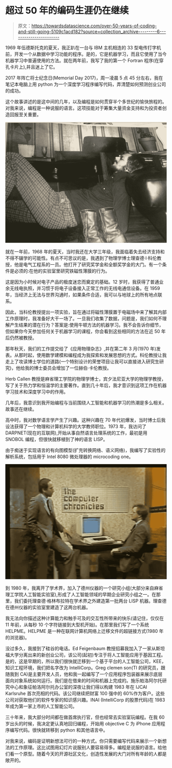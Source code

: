 # 超过 50 年的编码生涯仍在继续

> 原文：<https://towardsdatascience.com/over-50-years-of-coding-and-still-going-5109c1acd182?source=collection_archive---------6----------------------->

1969 年伍德斯托克的夏天，我正趴在一台与 IBM 主机相连的 33 型电传打字机前，开发一个从数据中学习功能的程序。是的，它是机器学习，而且它使用了当今机器学习中普遍使用的方法。就在两年前，我写了我的第一个 Fortran 程序(在穿孔卡片上),并且迷上了它。

2017 年阵亡将士纪念日(Memorial Day 2017)，周一凌晨 5 点 45 分左右，我在笔记本电脑上用 python 为一个深度学习程序编写代码，弄清楚如何预测创业公司的成功。

这个故事讲述的是这中间的几年，以及编程是如何贯穿半个多世纪的愉快旅程的。对我来说，编程是一种说服的语言。这项技能对于筹集大量资金支持和为投资者创造回报至关重要。

![](img/e2a591bd9f1297e50894aa0c62d9e5dd.png)

就在一年前，1968 年的夏天，当时我还在大学三年级，我面临着失去经济支持和不得不辍学的可能性。有点不可思议的是，我遇到了物理学博士理查德·l·科伦教授，他是电气工程系的一员。他打开了研究奖学金和全额奖学金的大门。有一个条件是必须的:在他的实验室里研究铁磁性薄膜的行为。

这是因为小时候对电子产品的极度迷恋而奠定的基础。12 岁时，我获得了普通业余无线电执照，并习惯于将电子设备接入正常工作的无线电通信设备。在 1959 年，当经济上无法与世界沟通时，如果条件合适，我可以与地球上的所有地点联系。

因此，当科伦教授提出一项实验，旨在通过将磁性薄膜置于电磁场中来了解其内部工作原理时，我准备好大干一场了。一旦我们收集了数据，问题是，我们如何不理解产生结果的潜在行为？答案是:使用牛顿方法的机器学习。我不会告诉你细节，但如果你今天参加任何关于机器学习的课程，你会看到这些相同的方法在近 50 年后仍然被教授。

那年秋天，我们的工作提交给了《应用物理杂志》,并在第二年 3 月(1970 年)发表。从那时起，使用数学建模和编程成为我探索和发展思想的方式。科伦教授让我走上了攻读博士学位的道路(一个特别设计的荣誉项目让我可以直接进入研究生研究)，他给我的博士委员会增加了一位赫伯·卡伦教授。

Herb Callen 教授是麻省理工学院的物理学博士，宾夕法尼亚大学的物理学教授，写了关于热力学和恒温学的主要著作。直到几十年后，我才意识到这项工作在机器学习技术和深度学习中的作用。

几年后，我意识到我开始编程与当前围绕人工智能和机器学习的热潮是多么相关。故事还在继续。

高中时，我对数学语言学产生了兴趣。这种兴趣在 70 年代初爆发，当时博士后我设法获得了一个物理和计算机科学的大学教师职位。1973 年，我访问了 DARPNET(现在的互联网),开始从事自然语言处理系统的工作，最初是用 SNOBOL 编程，但很快就移植到了神的语言 LISP。

由于痴迷于实现语言的有向图模型(扩充转换网络、语义网络)，我编写了实验性的解析系统，包括用于 Intel 8080 微处理器的 microcoding one。

![](img/066899868510519a39560fc02a97b5b9.png)

到 1980 年，我离开了学术界，加入了德州仪器的一个研究小组(大部分来自麻省理工学院人工智能实验室),形成了人工智能领域的早期企业研究小组之一。在那里，我们委托理查德·格林布拉特在学术界之外建造第一批两台 LISP 机器。理查德在德州仪器的实验室里建造了这两台机器。

我无法向你描述这种计算能力和触手可及的交互性所带来的快乐(请记住，仅仅在 11 年前，从每秒 10 个字符链接到大型机开始)。在那里我们写了一个系统 HELPME。HELPME 是一种在联网计算机网络上迁移文件的超链接方式(1980 年的浏览器)。

没过多久，我接到了硅谷的电话。Ed Feigenbaum 教授招募我加入了一家从斯坦福大学分离出来的新创业公司，该公司(起初)专注于将人工智能应用于基因工程。是的，这是早期的，所以我们很快就迁移到一个基于平台的人工智能公司，KEE，知识工程环境，我们把名字改为 IntelliCorp。Greg clemen son(TI 的研究员，跟随我到 CA)是主要开发人员，他和我一起编写了一个应用程序包装器来展示底层面向对象系统如何运行。我们是在借来的时间和机器上完成的。施乐帕洛阿尔托研究中心和象征帕洛阿尔托办公室的深夜让我们得以构建 1983 年在 IJCAI Karlsruhe 首次亮相的代码。该公司继续把财富 100 强中的 60%作为客户。这些公司对获取他们的软件专家的知识感兴趣。INAI (IntelliCorp 的股票代码)在 1983 年成为第一家上市的人工智能公司。

三十年来，我大部分时间都在做首席执行官，但也经常去实验室玩编程。在我 60 岁出头的时候，我决定更认真地回归编程，开始用 objective C 为 iPhone 应用程序编写代码。很快就转移到 python 和其他语言中。

对我来说，编码是证明新想法可行的一种方式。你只需要编写代码来展示一个新想法的工作原理。这比试图用幻灯片说服别人要容易得多。编程是说服的语言。给他们看一个原型。随着今天的开源社区文化，创造性发展的大门对所有年龄的人都是敞开的。